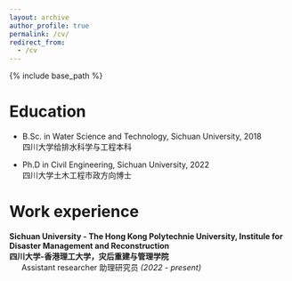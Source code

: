 ```yaml
---
layout: archive
author_profile: true
permalink: /cv/
redirect_from:
  - /cv
---
```


{% include base_path %}

# Education

- B.Sc. in Water Science and Technology, Sichuan University, 2018<br/>四川大学给排水科学与工程本科

- Ph.D in Civil Engineering, Sichuan University, 2022<br/>四川大学土木工程市政方向博士

# Work experience

<b>Sichuan University - The Hong Kong Polytechnie University, Institule for Disaster Management and Reconstruction<br/>四川大学-香港理工大学，灾后重建与管理学院</b><br/>&ensp; &ensp; Assistant researcher 助理研究员 <i>(2022 - present)</i>